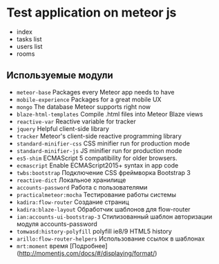 # Test application on meteor js
* index
* tasks list
* users list
* rooms

## Используемые модули
* `meteor-base` Packages every Meteor app needs to have
* `mobile-experience` Packages for a great mobile UX
* `mongo` The database Meteor supports right now
* `blaze-html-templates` Compile .html files into Meteor Blaze views
* `reactive-var` Reactive variable for tracker
* `jquery` Helpful client-side library
* `tracker` Meteor's client-side reactive programming library
* `standard-minifier-css` CSS minifier run for production mode
* `standard-minifier-js` JS minifier run for production mode
* `es5-shim` ECMAScript 5 compatibility for older browsers.
* `ecmascript` Enable ECMAScript2015+ syntax in app code
* `twbs:bootstrap` Подключение CSS фреймворка Bootstrap 3
* `reactive-dict` Локальное хранилище
* `accounts-password` Работа с пользователями
* `practicalmeteor:mocha` Тестирование работы системы
* `kadira:flow-router` Создание страниц
* `kadira:blaze-layout` Обработчик шаблонов для flow-router
* `ian:accounts-ui-bootstrap-3` Стилизованный шаблон авторизации модуля accounts-password
* `tomwasd:history-polyfill` polyfill ie8/9 HTML5 history
* `arillo:flow-router-helpers` Использование ссылок в шаблонах 
* `mrt:moment` время [Подробнее] (http://momentjs.com/docs/#/displaying/format/)
